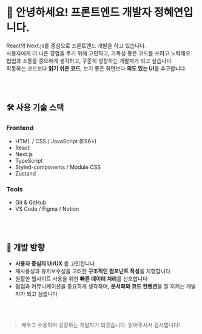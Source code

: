 # 👋 안녕하세요! 프론트엔드 개발자 정혜연입니다.

React와 Next.js를 중심으로 프론트엔드 개발을 하고 있습니다.<br>
사용자에게 더 나은 경험을 주기 위해 고민하고, 가독성 좋은 코드를 쓰려고 노력해요.<br>
협업과 소통을 중요하게 생각하고, 꾸준히 성장하는 개발자가 되고 싶습니다.<br>
작동하는 코드보다 **읽기 쉬운 코드**, 보기 좋은 화면보다 **의도 있는 UI**를 추구합니다.<br>


<br>
<br>


## 🛠️ 사용 기술 스택

### Frontend

- HTML / CSS / JavaScript (ES6+)
- React
- Next.js
- TypeScript
- Styled-components / Module CSS
- Zustand

### Tools

- Git & GitHub
- VS Code / Figma / Notion

<br>
<br>


## 🎯 개발 방향

- **사용자 중심의 UI/UX** 를 고민합니다
- 재사용성과 유지보수성을 고려한 **구조적인 컴포넌트 작성**을 지향합니다
- 원활한 웹사이트 사용을 위한 **빠른 데이터 처리**를 선호합니다
- 협업과 커뮤니케이션을 중요하게 생각하며, **문서화와 코드 컨벤션**을 잘 지키는 개발자가 되고 싶습니다
<br>
<br>


> 배우고 수용하며 성장하는 개발자가 되겠습니다. 읽어주셔서 감사합니다!
